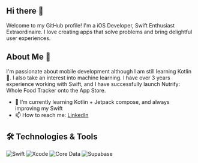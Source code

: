 ## Hi there 👋

Welcome to my GitHub profile! I'm a iOS Developer, Swift Enthusiast Extraordinaire. I love creating apps that solve problems and bring delightful user experiences.

## About Me 🙋

I'm passionate about mobile development although I am still learning Kotlin 🤦.  I also take an interest into machine learning. I have over 3 years experience working with Swift, and I have successfully launch Nutrify: Whole Food Tracker onto the App Store.

- 🌱 I’m currently learning Kotlin + Jetpack compose, and always improving my Swift
- 📫 How to reach me: [LinkedIn](www.linkedin.com/in/josh-bourke)

## 🛠️ Technologies & Tools

![Swift](https://img.shields.io/badge/-Swift-FA7343?style=flat-square&logo=swift&logoColor=white)
![Xcode](https://img.shields.io/badge/-Xcode-1575F9?style=flat-square&logo=xcode&logoColor=white)
![Core Data](https://img.shields.io/badge/-Core%20Data-FFD700?style=flat-square)
![Supabase](https://img.shields.io/badge/-Supabase-3ECF8E?style=flat-square&logo=supabase&logoColor=white)
<!--
**joshuabourke/joshuaBourke** is a ✨ _special_ ✨ repository because its `README.md` (this file) appears on your GitHub profile.

Here are some ideas to get you started:

- 🔭 I’m currently working on ...

- 👯 I’m looking to collaborate on ...
- 🤔 I’m looking for help with ...
- 💬 Ask me about ...
- 📫 How to reach me: ...
- 😄 Pronouns: ...
- ⚡ Fun fact: ...
-->
